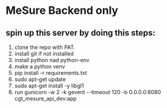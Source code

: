 # MeSure Backend only

## spin up this server by doing this steps:

1. clone the repo with PAT.
2. install git if not installed
3. install python nad python-env
4. make a python venv
5. pip install -r requirements.txt
6. sudo apt-get update
7. sudo apt-get install -y libgl1
8. run gunicorn -w 2 -k gevent --timeout 120 -b 0.0.0.0:8080 cgt_mesure_api_dev:app